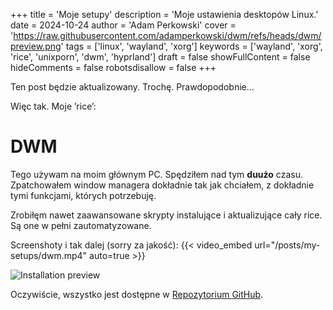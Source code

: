 +++
title = 'Moje setupy'
description = 'Moje ustawienia desktopów Linux.'
date = 2024-10-24
author = 'Adam Perkowski'
cover = 'https://raw.githubusercontent.com/adamperkowski/dwm/refs/heads/dwm/preview.png'
tags = ['linux', 'wayland', 'xorg']
keywords = ['wayland', 'xorg', 'rice', 'unixporn', 'dwm', 'hyprland']
draft = false
showFullContent = false
hideComments = false
robotsdisallow = false
+++

Ten post będzie aktualizowany. Trochę. Prawdopodobnie...

Więc tak. Moje ’rice’:

# DWM

Tego używam na moim głównym PC. Spędziłem nad tym **duużo** czasu.<br>
Zpatchowałem window managera dokładnie tak jak chciałem, z dokładnie tymi funkcjami, których potrzebuję.

Zrobiłęm nawet zaawansowane skrypty instalujące i aktualizujące cały rice. Są one w pełni zautomatyzowane.

Screenshoty i tak dalej (sorry za jakość):
{{< video_embed url="/posts/my-setups/dwm.mp4" auto=true >}}
<!-- ![DWM preview](https://raw.githubusercontent.com/adamperkowski/dwm/refs/heads/dwm/preview.png) -->
![Installation preview](https://raw.githubusercontent.com/adamperkowski/dwm/refs/heads/dwm/install_preview.gif)

Oczywiście, wszystko jest dostępne w [Repozytorium GitHub](https://github.com/adamperkowski/dwm).
